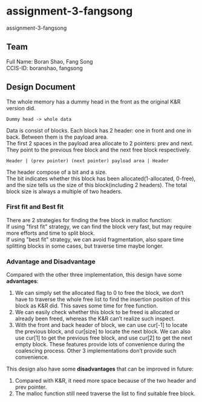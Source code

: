 # assignment-3-fangsong
assignment-3-fangsong

## Team
Full Name: Boran Shao, Fang Song  
CCIS-ID: boranshao, fangsong




## Design Document
The whole memory has a dummy head in the front as the original K&R version did.

    Dummy head -> whole data


   Data is consist of blocks. Each block has 2 header: one in front and one in back. Between them is the payload area.  
    The first 2 spaces in the payload area allocate to 2 pointers: prev and next.   
    They point to the previous free block and the next free block respectively.  

    Header | (prev pointer) (next pointer) payload area | Header


   The header compose of a bit and a size.   
    The bit indicates whether this block has been allocated(1-allocated, 0-free),   
    and the size tells us the size of this block(including 2 headers).
    The total block size is always a multiple of two headers.



### First fit and Best fit
   There are 2 strategies for finding the free block in malloc function:   
    If using "first fit" strategy, we can find the block very fast, but may require more efforts and time to split block.   
    If using "best fit" strategy, we can avoid fragmentation, also spare time splitting blocks in some cases, but traverse time maybe longer. 



### Advantage and Disadvantage
 Compared with the other three implementation, this design have some **advantages**:
  1.	We can simply set the allocated flag to 0 to free the block, we don’t have to traverse the whole free list to find the insertion position of this block as K&R did. This saves some time for free function.
  2.	We can easily check whether this block to be freed is allocated or already been freed, whereas the K&R can’t realize such inspect.
  3.	With the front and back header of block, we can use cur[-1] to locate the previous block, and cur[size] to locate the next block. We can also use cur[1] to get the previous free block, and use cur[2] to get the next empty block. These features provide lots of convenience during the coalescing process. Other 3 implementations don’t provide such convenience.

This design also have some **disadvantages** that can be improved in future:
  1.	Compared with K&R, it need more space because of the two header and prev pointer.
  2.	The malloc function still need traverse the list to find suitable free block.


